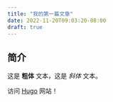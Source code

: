```yaml
---
title: "我的第一篇文章"
date: 2022-11-20T09:03:20-08:00
draft: true
---
```

## 简介

这是 **粗体** 文本，这是 *斜体* 文本。

访问 [Hugo](https://gohugo.io) 网站！
